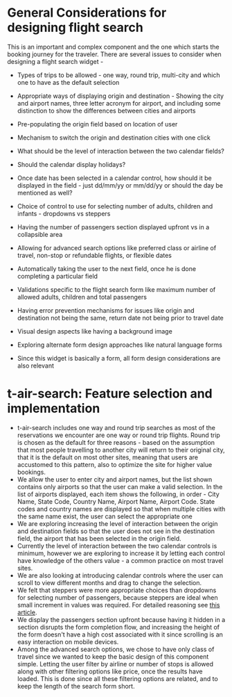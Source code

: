 # General Considerations for designing flight search
This is an important and complex component and the one which starts the booking journey for the traveler. There are several issues to consider when designing a flight search widget - 
- Types of trips to be allowed - one way, round trip, multi-city and which one to have as the default selection
- Appropriate ways of displaying origin and destination - Showing the city and airport names, three letter acronym for airport, and including some distinction to show the differences between cities and airports
- Pre-populating the origin field based on location of user
- Mechanism to switch the origin and destination cities with one click
- What should be the level of interaction between the two calendar fields?
- Should the calendar display holidays? 
- Once date has been selected in a calendar control, how should it be displayed in the field - just dd/mm/yy or mm/dd/yy or should the day be mentioned as well?
- Choice of control to use for selecting number of adults, children and infants - dropdowns vs steppers
- Having the number of passengers section displayed upfront vs in a collapsible area
- Allowing for advanced search options like preferred class or airline of travel, non-stop or refundable flights, or flexible dates 

- Automatically taking the user to the next field, once he is done completing a particular field
- Validations specific to the flight search form like maximum number of allowed adults, children and total passengers
- Having error prevention mechanisms for issues like origin and destination not being the same, return date not being prior to travel date

- Visual design aspects like having a background image
- Exploring alternate form design approaches like natural language forms
- Since this widget is basically a form, all form design considerations are also relevant

# t-air-search: Feature selection and implementation
- t-air-search includes one way and round trip searches as most of the reservations we encounter are one way or round trip flights. Round trip is chosen as the default for three reasons - based on the assumption that most people travelling to another city will return to their original city, that it is the default on most other sites, meaning that users are accustomed to this pattern, also to optimize the site for higher value bookings.
- We allow the user to enter city and airport names, but the list shown contains only airports so that the user can make a valid selection. In the list of airports displayed, each item shows the following, in order - City Name, State Code, Country Name, Airport Name, Airport Code. State codes and country names are displayed so that when multiple cities with the same name exist, the user can select the appropriate one
- We are exploring increasing the level of interaction between the origin and destination fields so that the user does not see in the destination field, the airport that has been selected in the origin field.
- Currently the level of interaction between the two calendar controls is minimum, however we are exploring to increase it by letting each control have knowledge of the others value - a common practice on most travel sites.
- We are also looking at introducing calendar controls where the user can scroll to view different months and drag to change the selection.
- We felt that steppers were more appropriate choices than dropdowns for selecting number of passengers, because steppers are ideal when small increment in values was required. For detailed reasoning see [this article](http://www.lukew.com/ff/entry.asp?1950).
- We display the passengers section upfront because having it hidden in a section disrupts the form completion flow, and increasing the height of the form doesn't have a high cost associated with it since scrolling is an easy interaction on mobile devices.
- Among the advanced search options, we chose to have only class of travel since we wanted to keep the basic design of this component simple. Letting the user filter by airline or number of stops is allowed along with other filtering options like price, once the results have loaded. This is done since all these filtering options are related, and to keep the length of the search form short.
